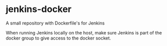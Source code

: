 # jenkins-docker
A small repository with Dockerfile's for Jenkins

When running Jenkins locally on the host, make sure Jenkins is part of the docker group to give access to the docker socket.

